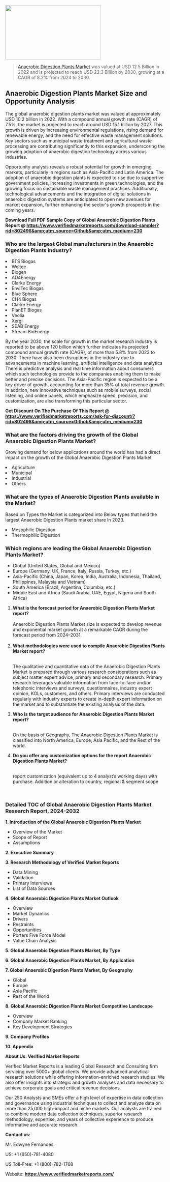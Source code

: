 <img src="https://ffe5etoiles.com/wp-content/uploads/2024/12/MST1-300x171.png" alt="" width="300" height="171" class="alignnone size-medium wp-image-20088" /><blockquote><p><p><a href="https://www.verifiedmarketreports.com/download-sample/?rid=802496&utm_source=Github&utm_medium=230" target="_blank">Anaerobic Digestion Plants Market</a> was valued at USD 12.5 Billion in 2022 and is projected to reach USD 22.3 Billion by 2030, growing at a CAGR of 8.2% from 2024 to 2030.</p></blockquote><p><h2>Anaerobic Digestion Plants Market Size and Opportunity Analysis</h2><p>The global anaerobic digestion plants market was valued at approximately USD 10.2 billion in 2022. With a compound annual growth rate (CAGR) of 7.5%, the market is projected to reach around USD 15.1 billion by 2027. This growth is driven by increasing environmental regulations, rising demand for renewable energy, and the need for effective waste management solutions. Key sectors such as municipal waste treatment and agricultural waste processing are contributing significantly to this expansion, underscoring the growing adoption of anaerobic digestion technology across various industries.</p><p>Opportunity analysis reveals a robust potential for growth in emerging markets, particularly in regions such as Asia-Pacific and Latin America. The adoption of anaerobic digestion plants is expected to rise due to supportive government policies, increasing investments in green technologies, and the growing focus on sustainable waste management practices. Additionally, technological advancements and the integration of digital solutions in anaerobic digestion systems are anticipated to open new avenues for market expansion, further enhancing the sector's growth prospects in the coming years.</p></p><p class=""><strong>Download Full PDF Sample Copy of Global Anaerobic Digestion Plants Report @ <a href="https://www.verifiedmarketreports.com/download-sample/?rid=802496&amp;utm_source=Github&amp;utm_medium=230" target="_blank">https://www.verifiedmarketreports.com/download-sample/?rid=802496&amp;utm_source=Github&amp;utm_medium=230</a></strong></p><h3 id="" class="">Who are the largest Global manufacturers in the Anaerobic Digestion Plants industry?</h3><p><li>BTS Biogas</li><li> Weltec</li><li> Biogen</li><li> AD4Energy</li><li> Clarke Energy</li><li> EnviTec Biogas</li><li> Blue Sphere</li><li> CH4 Biogas</li><li> Clarke Energy</li><li> PlanET Biogas</li><li> Veolia</li><li> Xergi</li><li> SEAB Energy</li><li> Stream BioEnergy</li></p><div class=""><div class="" dir="" data-message-author-role="" data-message-id="" data-message-model-slug=""><div class=""><div class=""><div class=""><div class="" dir="" data-message-author-role="" data-message-id="" data-message-model-slug=""><div class=""><div class=""><p>By the year 2030, the scale for growth in the market research industry is reported to be above 120 billion which further indicates its projected compound annual growth rate (CAGR), of more than 5.8% from 2023 to 2030. There have also been disruptions in the industry due to advancements in machine learning, artificial intelligence and data analytics There is predictive analysis and real time information about consumers which such technologies provide to the companies enabling them to make better and precise decisions. The Asia-Pacific region is expected to be a key driver of growth, accounting for more than 35% of total revenue growth. In addition, new innovative techniques such as mobile surveys, social listening, and online panels, which emphasize speed, precision, and customization, are also transforming this particular sector.</p><p><strong>Get Discount On The Purchase Of This Report @&nbsp; <a href="https://www.verifiedmarketreports.com/ask-for-discount/?rid=802496&amp;utm_source=Github&amp;utm_medium=230" target="_blank">https://www.verifiedmarketreports.com/ask-for-discount/?rid=802496&amp;utm_source=Github&amp;utm_medium=230</a></strong></p></div></div></div></div></div></div></div></div><h3 id="" class="">What are the factors driving the growth of the Global Anaerobic Digestion Plants Market?</h3><p id="" class="">Growing demand for below applications around the world has had a direct impact on the growth of the Global Anaerobic Digestion Plants Market</p><p id="" class=""><li>Agriculture</li><li> Municipal</li><li> Industrial</li><li> Others</li></p><h3 id="" class="">What are the types of Anaerobic Digestion Plants available in the Market?</h3><p id="" class="">Based on Types the Market is categorized into Below types that held the largest Anaerobic Digestion Plants market share In 2023.</p><p id="" class=""><li>Mesophilic Digestion</li><li> Thermophilic Digestion</li></p><h3 id="" class="">Which regions are leading the Global Anaerobic Digestion Plants Market?</h3><ul><li>Global (United States, Global and Mexico)</li><li>Europe (Germany, UK, France, Italy, Russia, Turkey, etc.)</li><li>Asia-Pacific (China, Japan, Korea, India, Australia, Indonesia, Thailand, Philippines, Malaysia and Vietnam)</li><li>South America (Brazil, Argentina, Columbia, etc.)</li><li>Middle East and Africa (Saudi Arabia, UAE, Egypt, Nigeria and South Africa)</li></ul><p><ol><li><strong>What is the forecast period for Anaerobic Digestion Plants Market report?<br /></strong><br /><span data-sheets-root="1" data-sheets-value="{&quot;1&quot;:2,&quot;2&quot;:&quot;XXXX size is expected to develop revenue and exponential market growth at a remarkable CAGR during the forecast period from 2024&ndash;2030.&quot;}" data-sheets-userformat="{&quot;2&quot;:12674,&quot;4&quot;:{&quot;1&quot;:2,&quot;2&quot;:16776960},&quot;10&quot;:2,&quot;11&quot;:0,&quot;15&quot;:&quot;Arial&quot;,&quot;16&quot;:12}">Anaerobic Digestion Plants Market size is expected to develop revenue and exponential market growth at a remarkable CAGR during the forecast period from 2024&ndash;2031.</span><br /><br /></li><li><strong>What methodologies were used to compile Anaerobic Digestion Plants Market report?<br /><br /></strong><p>The qualitative and quantitative data of the&nbsp;Anaerobic Digestion Plants Market is prepared through various research considerations such as subject matter expert advice, primary and secondary research. Primary research leverages valuable information from face-to-face and/or telephonic interviews and surveys, questionnaires, industry expert opinion, KOLs, customers, and others. Primary interviews are conducted regularly with industry experts to create in-depth expert information on the market and to substantiate the existing analysis of the data.&nbsp;</p></li><li><strong>Who is the target audience for Anaerobic Digestion Plants Market report?<br /><br /></strong><p>On the basis of Geography, The&nbsp;Anaerobic Digestion Plants Market is classified into North America, Europe, Asia Pacific, and the Rest of the world.</p></li><li><strong>Do you offer any customization options for the report Anaerobic Digestion Plants Market?<br /><br /></strong><p>report customization (equivalent up to 4 analyst&rsquo;s working days) with purchase. Addition or alteration to country, regional &amp; segment scope</p><p>&nbsp;</p></li></ol></p><h3 id="" class="">Detailed TOC of Global Anaerobic Digestion Plants Market Research Report, 2024-2032</h3><p id="" class=""><strong>1. Introduction of the Global Anaerobic Digestion Plants Market</strong></p><ul><li>Overview of the Market</li><li>Scope of Report</li><li>Assumptions</li></ul><p id="" class=""><strong>2. Executive Summary</strong></p><p id="" class=""><strong>3. Research Methodology of&nbsp;Verified Market Reports</strong></p><ul><li>Data Mining</li><li>Validation</li><li>Primary Interviews</li><li>List of Data Sources</li></ul><p id="" class=""><strong>4. Global Anaerobic Digestion Plants Market Outlook</strong></p><ul><li>Overview</li><li>Market Dynamics</li><li>Drivers</li><li>Restraints</li><li>Opportunities</li><li>Porters Five Force Model</li><li>Value Chain Analysis</li></ul><p id="" class=""><strong>5. Global Anaerobic Digestion Plants Market, By&nbsp;Type</strong></p><p id="" class=""><strong>6. Global Anaerobic Digestion Plants Market, By Application</strong></p><p id="" class=""><strong>7. Global Anaerobic Digestion Plants Market, By Geography</strong></p><ul><li>Global</li><li>Europe</li><li>Asia Pacific</li><li>Rest of the World</li></ul><p id="" class=""><strong>8. Global Anaerobic Digestion Plants Market Competitive Landscape</strong></p><ul><li>Overview</li><li>Company Market Ranking</li><li>Key Development Strategies</li></ul><p id="" class=""><strong>9. Company Profiles</strong></p><p id="" class=""><strong>10. Appendix</strong></p><p id="" class=""><strong>About Us: Verified Market Reports</strong></p><p id="" class="">Verified Market Reports is a leading Global Research and Consulting firm servicing over 5000+ global clients. We provide advanced analytical research solutions while offering information-enriched research studies. We also offer insights into strategic and growth analyses and data necessary to achieve corporate goals and critical revenue decisions.</p><p id="" class="">Our 250 Analysts and SMEs offer a high level of expertise in data collection and governance using industrial techniques to collect and analyze data on more than 25,000 high-impact and niche markets. Our analysts are trained to combine modern data collection techniques, superior research methodology, expertise, and years of collective experience to produce informative and accurate research.</p><p id="" class=""><strong>Contact us:</strong></p><p id="" class="">Mr. Edwyne Fernandes</p><p id="" class="">US: +1 (650)-781-4080</p><p id="" class="">US Toll-Free: +1 (800)-782-1768</p><p id="" class="">Website: <a target="" data-test-app-aware-link=""><strong>https://www.verifiedmarketreports.com/</strong></a></p>
